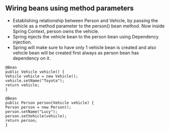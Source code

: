 ## Wiring beans using method parameters
- Establishing relationship between Person and Vehicle, by passing the vehicle as a method parameter to the 
person() bean method. Now inside Spring Context, person owns the vehicle.
- Spring injects the vehicle bean to the person bean using Dependency injection.
- Spring will make sure to have only 1 vehicle bean is created and also vehicle bean will be created 
first always as person bean has dependency on it.
``` agsl
@Bean
public Vehicle vehicle() {
Vehicle vehicle = new Vehicle();
vehicle.setName("Toyota");
return vehicle;
}

@Bean
public Person person(Vehicle vehicle) {
Person person = new Person();
person.setName("Lucy");
person.setVehicle(vehicle);
return person;
}
```